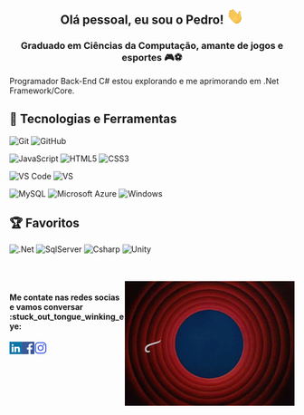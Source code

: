 <h2 align="center"> Olá pessoal, eu sou o Pedro! <img src="https://github.com/milena-ramiro/milena-ramiro/blob/main/gifs/wave.gif" width="30px"> </h2>
<h3 align="center"> Graduado em Ciências da Computação, amante de jogos e esportes 🎮⚽ </h3>

<p> Programador Back-End C# estou explorando e me aprimorando em .Net Framework/Core. </b> </p>



## :rocket: Tecnologias e Ferramentas

![Git](https://img.shields.io/badge/GIT-E44C30?style=for-the-badge&logo=git&logoColor=white)
![GitHub](https://img.shields.io/badge/GitHub-100000?style=for-the-badge&logo=github&logoColor=white)

![JavaScript](https://img.shields.io/badge/JavaScript-323330?style=for-the-badge&logo=javascript&logoColor=F7DF1E)
![HTML5](https://img.shields.io/badge/HTML5-E34F26?style=for-the-badge&logo=html5&logoColor=white)
![CSS3](https://img.shields.io/badge/CSS3-1572B6?style=for-the-badge&logo=css3&logoColor=white)

![VS Code](https://img.shields.io/badge/Visual_Studio_Code-0078D4?style=for-the-badge&logo=visual%20studio%20code&logoColor=white)
![VS](https://img.shields.io/badge/Visual_Studio-5C2D91?style=for-the-badge&logo=visual%20studio&logoColor=white)

![MySQL](https://img.shields.io/badge/MySQL-00000F?style=for-the-badge&logo=mysql&logoColor=white)
![Microsoft Azure](https://img.shields.io/badge/Microsoft_Azure-0089D6?style=for-the-badge&logo=microsoft-azure&logoColor=white)
![Windows](https://img.shields.io/badge/Windows-0078D6?style=for-the-badge&logo=windows&logoColor=white)

## :trophy: Favoritos 

![.Net](https://img.shields.io/badge/.NET-5C2D91?style=for-the-badge&logo=.net&logoColor=white)
![SqlServer](https://img.shields.io/badge/Microsoft%20SQL%20Server-CC2927?style=for-the-badge&logo=microsoft%20sql%20server&logoColor=white)
![Csharp](https://img.shields.io/badge/C%23-239120?style=for-the-badge&logo=c-sharp&logoColor=white)
![Unity](https://img.shields.io/badge/Unity-100000?style=for-the-badge&logo=unity&logoColor=white)

<br/>
<br/>

<img align="right" src="https://github.com/milena-ramiro/milena-ramiro/blob/main/gifs/thatsall.gif" width='300'/>

<h4> Me contate nas redes socias e vamos conversar :stuck_out_tongue_winking_eye: </h4>

<a href="https://www.linkedin.com/in/pedro-martins-7961b81a3/" target="blank"><img align="left" src="icons/linkedin.svg" alt="pedro_martins" width="22px" /></a>
<a href="https://www.facebook.com/Pedro.Martins360/" target="blank"><img align="left" src="icons/facebook.svg" alt="pedro_martins" width="22px" /></a>
<a href="https://www.instagram.com/pedro.martins/" target="blank"><img align="left" src="icons/instagram.svg" alt="pedro_martins" width="22px" /></a>

